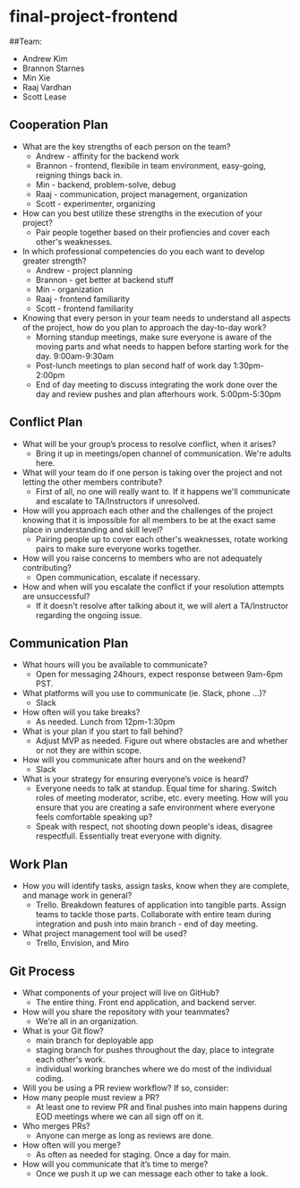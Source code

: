 # final-project-frontend

##Team: 
* Andrew Kim
* Brannon Starnes
* Min Xie
* Raaj Vardhan
* Scott Lease

## Cooperation Plan

* What are the key strengths of each person on the team?
  * Andrew - affinity for the backend work
  * Brannon - frontend, flexibile in team environment, easy-going, reigning things back in.
  * Min - backend, problem-solve, debug
  * Raaj - communication, project management, organization
  * Scott - experimenter, organizing
* How can you best utilize these strengths in the execution of your project?
  * Pair people together based on their profiencies and cover each other's weaknesses. 
* In which professional competencies do you each want to develop greater strength?
  * Andrew - project planning
  * Brannon - get better at backend stuff
  * Min - organization
  * Raaj - frontend familiarity
  * Scott - frontend familiarity
* Knowing that every person in your team needs to understand all aspects of the project, how do you plan to approach the day-to-day work?
  * Morning standup meetings, make sure everyone is aware of the moving parts and what needs to happen before starting work for the day. 9:00am-9:30am
  * Post-lunch meetings to plan second half of work day 1:30pm-2:00pm
  * End of day meeting to discuss integrating the work done over the day and review pushes and plan afterhours work. 5:00pm-5:30pm

## Conflict Plan

* What will be your group’s process to resolve conflict, when it arises?
  * Bring it up in meetings/open channel of communication. We're adults here.
* What will your team do if one person is taking over the project and not letting the other members contribute?
  * First of all, no one will really want to. If it happens we'll communicate and escalate to TA/Instructors if unresolved.
* How will you approach each other and the challenges of the project knowing that it is impossible for all members to be at the exact same place in understanding and skill level?
  * Pairing people up to cover each other's weaknesses, rotate working pairs to make sure everyone works together. 
* How will you raise concerns to members who are not adequately contributing?
  * Open communication, escalate if necessary.
* How and when will you escalate the conflict if your resolution attempts are unsuccessful?
  * If it doesn't resolve after talking about it, we will alert a TA/Instructor regarding the ongoing issue. 

## Communication Plan

* What hours will you be available to communicate?
  * Open for messaging 24hours, expect response between 9am-6pm PST.
* What platforms will you use to communicate (ie. Slack, phone …)?
  * Slack
* How often will you take breaks?
  * As needed. Lunch from 12pm-1:30pm
* What is your plan if you start to fall behind?
  * Adjust MVP as needed. Figure out where obstacles are and whether or not they are within scope. 
* How will you communicate after hours and on the weekend?
  * Slack
* What is your strategy for ensuring everyone’s voice is heard?
  * Everyone needs to talk at standup. Equal time for sharing. Switch roles of meeting moderator, scribe, etc. every meeting.
How will you ensure that you are creating a safe environment where everyone feels comfortable speaking up?
  * Speak with respect, not shooting down people's ideas, disagree respectfull. Essentially treat everyone with dignity. 

## Work Plan

* How you will identify tasks, assign tasks, know when they are complete, and manage work in general?
  * Trello. Breakdown features of application into tangible parts. Assign teams to tackle those parts. Collaborate with entire team during integration and push into main branch - end of day meeting.
* What project management tool will be used?
  * Trello, Envision, and Miro
  

## Git Process

* What components of your project will live on GitHub?
  * The entire thing. Front end application, and backend server. 
* How will you share the repository with your teammates?
  * We're all in an organization.
* What is your Git flow?
  * main branch for deployable app
  * staging branch for pushes throughout the day, place to integrate each other's work.
  * individual working branches where we do most of the individual coding. 
* Will you be using a PR review workflow? If so, consider:
* How many people must review a PR?
  * At least one to review PR and final pushes into main happens during EOD meetings where we can all sign off on it.
* Who merges PRs?
  * Anyone can merge as long as reviews are done.
* How often will you merge?
  * As often as needed for staging. Once a day for main.
* How will you communicate that it’s time to merge?
  * Once we push it up we can message each other to take a look.
